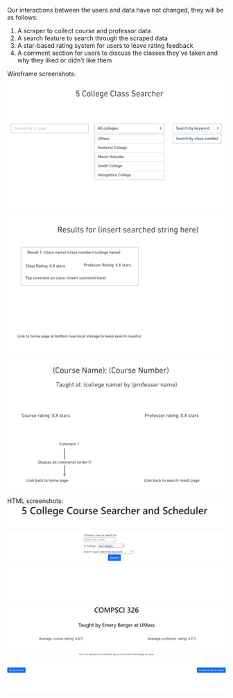 Our interactions between the users and data have not changed, they will be as follows:

1. A scraper to collect course and professor data
2. A search feature to search through the scraped data
3. A star-based rating system for users to leave rating feedback
4. A comment section for users to discuss the classes they've taken and why they liked or didn't like them

Wireframe screenshots:
![Homepage wireframe](wireframe-images/wireframe-home.png)
![Search result page wireframe](wireframe-images/wireframe-search.png)
![Course page wireframe](wireframe-images/wireframe-course.png)

HTML screenshots:
![Homepage screenshot](html-images/home.png)
![Course result screenshot](html-images/course.png)
